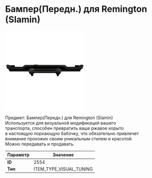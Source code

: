 # Бампер(Передн.) для Remington (Slamin)

![Item Image](../img/2554.webp?raw=true)

Предмет: Бампер(Передн.) для Remington (Slamin)<br>Используется для визуальной модификаций вашего<br>транспорта, способен превратить ваше ржавое корыто<br>в настоящую порхающую бабочку, что обязательно привлечет<br>внимание прохожих своим уникальным стилем и красотой.<br>Можно передавать и продавать.


| Параметр | Значение |
|----------|----------|
| **ID** | 2554 |
| **Тип** | ITEM_TYPE_VISUAL_TUNING |

